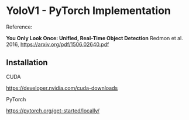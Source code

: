 # YoloV1 - PyTorch Implementation

Reference: 

**You Only Look Once: Unified, Real-Time Object Detection** 
Redmon et al. 2016, https://arxiv.org/pdf/1506.02640.pdf

## Installation

CUDA 

https://developer.nvidia.com/cuda-downloads


PyTorch

https://pytorch.org/get-started/locally/
